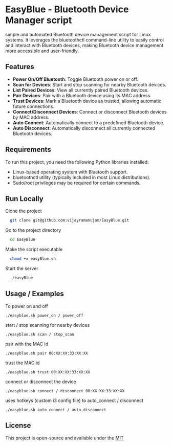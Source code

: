 
# EasyBlue - Bluetooth Device Manager script
simple and automated Bluetooth device management script for Linux systems. It leverages the bluetoothctl command-line utility to easily control and interact with Bluetooth devices, making Bluetooth device management more accessible and user-friendly.
## Features

- **Power On/Off Bluetooth**: Toggle Bluetooth power on or off.
- **Scan for Devices**: Start and stop scanning for nearby Bluetooth devices.
- **List Paired Devices**: View all currently paired Bluetooth devices.
- **Pair Devices**: Pair with a Bluetooth device using its MAC address.
- **Trust Devices**: Mark a Bluetooth device as trusted, allowing automatic future connections.
- **Connect/Disconnect Devices**: Connect or disconnect Bluetooth devices by MAC address.
- **Auto Connect**: Automatically connect to a predefined Bluetooth device.
- **Auto Disconnect**: Automatically disconnect all currently connected Bluetooth devices.
## Requirements
To run this project, you need the following Python libraries installed:

- Linux-based operating system with Bluetooth support.
- bluetoothctl utility (typically included in most Linux distributions).
- Sudo/root privileges may be required for certain commands.


## Run Locally

Clone the project

```bash
  git clone git@github.com:vijayramanujam/EasyBlue.git
```

Go to the project directory

```bash
  cd EasyBlue
```

Make the script executable

```bash
  chmod +x easyBlue.sh


```

Start the server

```bash
  ./easyBlue

```


## Usage / Examples

To power on and off
```
./easyblue.sh power_on / power_off

```

start / stop scanning for nearby devices
```
./easyblue.sh scan / stop_scan
```

pair with the MAC id

```
./easyblue.sh pair 00:XX:XX:33:XX:XX
```

trust the MAC id
```
./easyblue.sh trust 00:XX:XX:33:XX:XX
```

connect or disconnect the device
```
./easyblue.sh connect / disconnect 00:XX:XX:33:XX:XX

```

uses hotkeys (custom i3 config file) to auto_connect / disconnect
```
./easyblue.sh auto_connect / auto_disconnect
```
## License

This project is open-source and available under the  [MIT](https://choosealicense.com/licenses/mit/)

